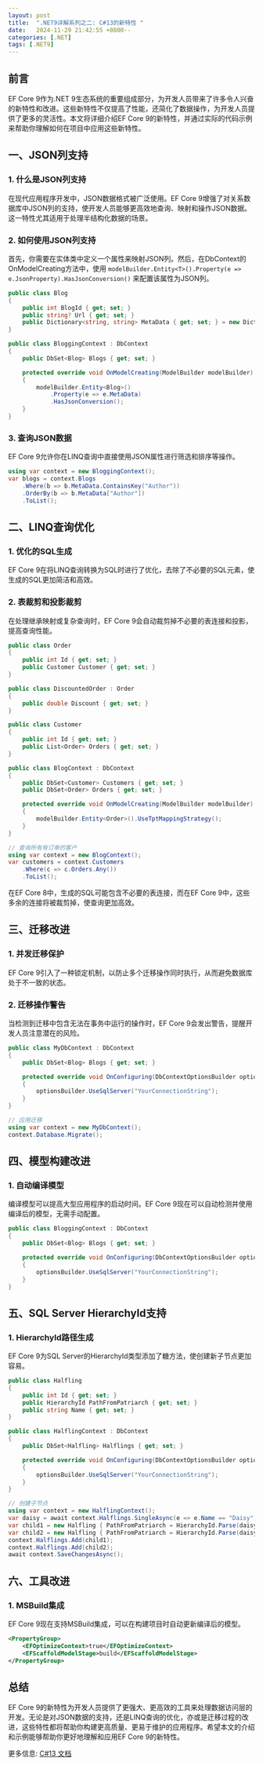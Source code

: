 ```yaml
---
layout: post
title:  ".NET9详解系列之二: C#13的新特性 "
date:   2024-11-29 21:42:55 +0800--
categories: [.NET]
tags: [.NET9]  
---
```


## 前言

EF Core 9作为.NET 9生态系统的重要组成部分，为开发人员带来了许多令人兴奋的新特性和改进。这些新特性不仅提高了性能，还简化了数据操作，为开发人员提供了更多的灵活性。本文将详细介绍EF Core 9的新特性，并通过实际的代码示例来帮助你理解如何在项目中应用这些新特性。

## 一、JSON列支持

### 1. 什么是JSON列支持

在现代应用程序开发中，JSON数据格式被广泛使用。EF Core 9增强了对关系数据库中JSON列的支持，使开发人员能够更高效地查询、映射和操作JSON数据。这一特性尤其适用于处理半结构化数据的场景。

### 2. 如何使用JSON列支持

首先，你需要在实体类中定义一个属性来映射JSON列。然后，在DbContext的OnModelCreating方法中，使用 `modelBuilder.Entity<T>().Property(e => e.JsonProperty).HasJsonConversion()` 来配置该属性为JSON列。

```csharp
public class Blog
{
    public int BlogId { get; set; }
    public string? Url { get; set; }
    public Dictionary<string, string> MetaData { get; set; } = new Dictionary<string, string>();
}

public class BloggingContext : DbContext
{
    public DbSet<Blog> Blogs { get; set; }

    protected override void OnModelCreating(ModelBuilder modelBuilder)
    {
        modelBuilder.Entity<Blog>()
            .Property(e => e.MetaData)
            .HasJsonConversion();
    }
}
```

### 3. 查询JSON数据

EF Core 9允许你在LINQ查询中直接使用JSON属性进行筛选和排序等操作。

```csharp
using var context = new BloggingContext();
var blogs = context.Blogs
    .Where(b => b.MetaData.ContainsKey("Author"))
    .OrderBy(b => b.MetaData["Author"])
    .ToList();
```

## 二、LINQ查询优化

### 1. 优化的SQL生成

EF Core 9在将LINQ查询转换为SQL时进行了优化，去除了不必要的SQL元素，使生成的SQL更加简洁和高效。

### 2. 表裁剪和投影裁剪

在处理继承映射或复杂查询时，EF Core 9会自动裁剪掉不必要的表连接和投影，提高查询性能。

```csharp
public class Order
{
    public int Id { get; set; }
    public Customer Customer { get; set; }
}

public class DiscountedOrder : Order
{
    public double Discount { get; set; }
}

public class Customer
{
    public int Id { get; set; }
    public List<Order> Orders { get; set; }
}

public class BlogContext : DbContext
{
    public DbSet<Customer> Customers { get; set; }
    public DbSet<Order> Orders { get; set; }

    protected override void OnModelCreating(ModelBuilder modelBuilder)
    {
        modelBuilder.Entity<Order>().UseTptMappingStrategy();
    }
}

// 查询所有有订单的客户
using var context = new BlogContext();
var customers = context.Customers
    .Where(c => c.Orders.Any())
    .ToList();
```

在EF Core 8中，生成的SQL可能包含不必要的表连接，而在EF Core 9中，这些多余的连接将被裁剪掉，使查询更加高效。

## 三、迁移改进

### 1. 并发迁移保护

EF Core 9引入了一种锁定机制，以防止多个迁移操作同时执行，从而避免数据库处于不一致的状态。

### 2. 迁移操作警告

当检测到迁移中包含无法在事务中运行的操作时，EF Core 9会发出警告，提醒开发人员注意潜在的风险。

```csharp
public class MyDbContext : DbContext
{
    public DbSet<Blog> Blogs { get; set; }

    protected override void OnConfiguring(DbContextOptionsBuilder optionsBuilder)
    {
        optionsBuilder.UseSqlServer("YourConnectionString");
    }
}

// 应用迁移
using var context = new MyDbContext();
context.Database.Migrate();
```

## 四、模型构建改进

### 1. 自动编译模型

编译模型可以提高大型应用程序的启动时间。EF Core 9现在可以自动检测并使用编译后的模型，无需手动配置。

```csharp
public class BloggingContext : DbContext
{
    public DbSet<Blog> Blogs { get; set; }

    protected override void OnConfiguring(DbContextOptionsBuilder optionsBuilder)
    {
        optionsBuilder.UseSqlServer("YourConnectionString");
    }
}
```

## 五、SQL Server HierarchyId支持

### 1. HierarchyId路径生成

EF Core 9为SQL Server的HierarchyId类型添加了糖方法，使创建新子节点更加容易。

```csharp
public class Halfling
{
    public int Id { get; set; }
    public HierarchyId PathFromPatriarch { get; set; }
    public string Name { get; set; }
}

public class HalflingContext : DbContext
{
    public DbSet<Halfling> Halflings { get; set; }

    protected override void OnConfiguring(DbContextOptionsBuilder optionsBuilder)
    {
        optionsBuilder.UseSqlServer("YourConnectionString");
    }
}

// 创建子节点
using var context = new HalflingContext();
var daisy = await context.Halflings.SingleAsync(e => e.Name == "Daisy");
var child1 = new Halfling { PathFromPatriarch = HierarchyId.Parse(daisy.PathFromPatriarch.ToString() + "/1"), Name = "Toast" };
var child2 = new Halfling { PathFromPatriarch = HierarchyId.Parse(daisy.PathFromPatriarch.ToString() + "/2"), Name = "Wills" };
context.Halflings.Add(child1);
context.Halflings.Add(child2);
await context.SaveChangesAsync();
```

## 六、工具改进

### 1. MSBuild集成

EF Core 9现在支持MSBuild集成，可以在构建项目时自动更新编译后的模型。

```xml
<PropertyGroup>
    <EFOptimizeContext>true</EFOptimizeContext>
    <EFScaffoldModelStage>build</EFScaffoldModelStage>
</PropertyGroup>
```

## 总结

EF Core 9的新特性为开发人员提供了更强大、更高效的工具来处理数据访问层的开发。无论是对JSON数据的支持，还是LINQ查询的优化，亦或是迁移过程的改进，这些特性都将帮助你构建更高质量、更易于维护的应用程序。希望本文的介绍和示例能够帮助你更好地理解和应用EF Core 9的新特性。

更多信息: [C#13 文档](https://learn.microsoft.com/en-us/ef/core/what-is-new/ef-core-9.0/whatsnew?wt.mc_id=MVP_324329)
